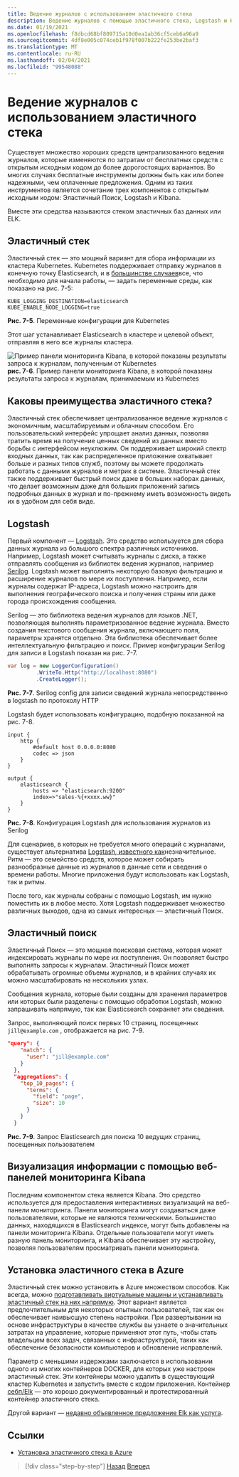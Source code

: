 ```yaml
---
title: Ведение журналов с использованием эластичного стека
description: Ведение журналов с помощью эластичного стека, Logstash и Kibana
ms.date: 01/19/2021
ms.openlocfilehash: f8dbcd68bf809715a10d0ea1ab36cf5ceb6a96a9
ms.sourcegitcommit: 4df8e005c074ceb1f978f007b222fe253be2baf3
ms.translationtype: MT
ms.contentlocale: ru-RU
ms.lasthandoff: 02/04/2021
ms.locfileid: "99548088"
---
```

# <a name="logging-with-elastic-stack"></a>Ведение журналов с использованием эластичного стека

Существует множество хороших средств централизованного ведения журналов, которые изменяются по затратам от бесплатных средств с открытым исходным кодом до более дорогостоящих вариантов. Во многих случаях бесплатные инструменты должны быть как или более надежными, чем оплаченные предложения. Одним из таких инструментов является сочетание трех компонентов с открытым исходным кодом: Эластичный Поиск, Logstash и Kibana.

Вместе эти средства называются стеком эластичных баз данных или ELK.

## <a name="elastic-stack"></a>Эластичный стек

Эластичный стек — это мощный вариант для сбора информации из кластера Kubernetes. Kubernetes поддерживает отправку журналов в конечную точку Elasticsearch, и в [большинстве случаев](https://v1-19.docs.kubernetes.io/docs/tasks/debug-application-cluster/logging-elasticsearch-kibana/)все, что необходимо для начала работы, — задать переменные среды, как показано на рис. 7-5:

```kubernetes
KUBE_LOGGING_DESTINATION=elasticsearch
KUBE_ENABLE_NODE_LOGGING=true
```

**Рис. 7-5**. Переменные конфигурации для Kubernetes

Этот шаг устанавливает Elasticsearch в кластере и целевой объект, отправляя в него все журналы кластера.

![Пример панели мониторинга Kibana, в которой показаны результаты запроса к журналам, полученным от Kubernetes ](./media/kibana-dashboard.png)
 **рис. 7-6**. Пример панели мониторинга Kibana, в которой показаны результаты запроса к журналам, принимаемым из Kubernetes

## <a name="what-are-the-advantages-of-elastic-stack"></a>Каковы преимущества эластичного стека?

Эластичный стек обеспечивает централизованное ведение журналов с экономичным, масштабируемым и облачным способом. Его пользовательский интерфейс упрощает анализ данных, позволяя тратить время на получение ценных сведений из данных вместо борьбы с интерфейсом неуклюжим. Он поддерживает широкий спектр входных данных, так как распределенное приложение охватывает больше и разных типов служб, поэтому вы можете продолжать работать с данными журналов и метрик в системе. Эластичный стек также поддерживает быстрый поиск даже в больших наборах данных, что делает возможным даже для больших приложений запись подробных данных в журнал и по-прежнему иметь возможность видеть их в удобном для себя виде.

## <a name="logstash"></a>Logstash

Первый компонент — [Logstash](https://www.elastic.co/products/logstash). Это средство используется для сбора данных журнала из большого спектра различных источников. Например, Logstash может считывать журналы с диска, а также отправлять сообщения из библиотек ведения журналов, например [Serilog](https://serilog.net/). Logstash может выполнять некоторую базовую фильтрацию и расширение журналов по мере их поступления. Например, если журналы содержат IP-адреса, Logstash можно настроить для выполнения географического поиска и получения страны или даже города происхождения сообщения.

Serilog — это библиотека ведения журналов для языков .NET, позволяющая выполнять параметризованное ведение журнала. Вместо создания текстового сообщения журнала, включающего поля, параметры хранятся отдельно. Эта библиотека обеспечивает более интеллектуальную фильтрацию и поиск. Пример конфигурации Serilog для записи в Logstash показан на рис. 7-7.

```csharp
var log = new LoggerConfiguration()
         .WriteTo.Http("http://localhost:8080")
         .CreateLogger();
```

**Рис. 7-7**. Serilog config для записи сведений журнала непосредственно в logstash по протоколу HTTP

Logstash будет использовать конфигурацию, подобную показанной на рис. 7-8.

```
input {
    http {
        #default host 0.0.0.0:8080
        codec => json
    }
}

output {
    elasticsearch {
        hosts => "elasticsearch:9200"
        index=>"sales-%{+xxxx.ww}"
    }
}
```

**Рис. 7-8**. Конфигурация Logstash для использования журналов из Serilog

Для сценариев, в которых не требуется много операций с журналами, существует альтернатива [Logstash, известного как](https://www.elastic.co/products/beats)незначительное. Ритм — это семейство средств, которое может собирать разнообразные данные из журналов в данные сети и сведения о времени работы. Многие приложения будут использовать как Logstash, так и ритмы.

После того, как журналы собраны с помощью Logstash, им нужно поместить их в любое место. Хотя Logstash поддерживает множество различных выходов, одна из самых интересных — эластичный Поиск.

## <a name="elastic-search"></a>Эластичный поиск

Эластичный Поиск — это мощная поисковая система, которая может индексировать журналы по мере их поступления. Он позволяет быстро выполнять запросы к журналам. Эластичный Поиск может обрабатывать огромные объемы журналов, и в крайних случаях их можно масштабировать на нескольких узлах.

Сообщения журнала, которые были созданы для хранения параметров или которых были разделены с помощью обработки Logstash, можно запрашивать напрямую, так как Elasticsearch сохраняет эти сведения.

Запрос, выполняющий поиск первых 10 страниц, посещенных `jill@example.com` , отображается на рис. 7-9.

```json
"query": {
    "match": {
      "user": "jill@example.com"
    }
  },
  "aggregations": {
    "top_10_pages": {
      "terms": {
        "field": "page",
        "size": 10
      }
    }
  }
```

**Рис. 7-9**. Запрос Elasticsearch для поиска 10 ведущих страниц, посещенных пользователем

## <a name="visualizing-information-with-kibana-web-dashboards"></a>Визуализация информации с помощью веб-панелей мониторинга Kibana

Последним компонентом стека является Kibana. Это средство используется для предоставления интерактивных визуализаций на веб-панели мониторинга. Панели мониторинга могут создаваться даже пользователями, которые не являются техническими. Большинство данных, находящихся в Elasticsearch индексе, могут быть добавлены на панели мониторинга Kibana. Отдельные пользователи могут иметь разную панель мониторинга, и Kibana обеспечивает эту настройку, позволяя пользователям просматривать панели мониторинга.

## <a name="installing-elastic-stack-on-azure"></a>Установка эластичного стека в Azure

Эластичный стек можно установить в Azure множеством способов. Как всегда, можно [подготавливать виртуальные машины и устанавливать эластичный стек на них напрямую](/azure/virtual-machines/linux/tutorial-elasticsearch). Этот вариант является предпочтительным для некоторых опытных пользователей, так как он обеспечивает наивысшую степень настройки. При развертывании на основе инфраструктуры в качестве службы вы узнаете о значительных затратах на управление, которые применяют этот путь, чтобы стать владельцем всех задач, связанных с инфраструктурой, таких как обеспечение безопасности компьютеров и обновление исправлений.

Параметр с меньшими издержками заключается в использовании одного из многих контейнеров DOCKER, для которых уже настроен эластичный стек. Эти контейнеры можно удалить в существующий кластер Kubernetes и запустить вместе с кодом приложения. Контейнер [себп/Elk](https://elk-docker.readthedocs.io/) — это хорошо документированный и протестированный контейнер эластичного стека.

Другой вариант — [недавно объявленное предложение Elk как услуга](https://devops.com/logz-io-unveils-azure-open-source-elk-monitoring-solution/).

## <a name="references"></a>Ссылки

- [Установка эластичного стека в Azure](/azure/virtual-machines/linux/tutorial-elasticsearch)

>[!div class="step-by-step"]
>[Назад](observability-patterns.md)
>[Вперед](monitoring-azure-kubernetes.md)
